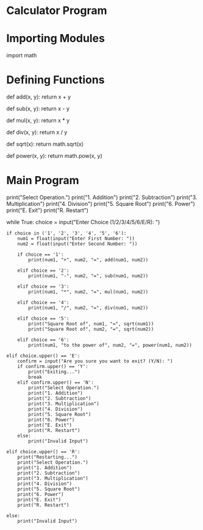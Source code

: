 # Calculator Program
 
# Importing Modules
import math
 
# Defining Functions
def add(x, y):
    return x + y
 
def sub(x, y):
    return x - y
 
def mul(x, y):
    return  x * y
 
def div(x, y):
    return x / y
 
def sqrt(x):
    return math.sqrt(x)
 
def power(x, y):
    return math.pow(x, y)
 
 
# Main Program
print("Select Operation.")
print("1. Addition")
print("2. Subtraction")
print("3. Multiplication")
print("4. Division")
print("5. Square Root")
print("6. Power")
print("E. Exit")
print("R. Restart")
 
while True:
    choice = input("Enter Choice (1/2/3/4/5/6/E/R): ")
 
    if choice in ('1', '2', '3', '4', '5', '6'):
        num1 = float(input("Enter First Number: "))
        num2 = float(input("Enter Second Number: "))
 
        if choice == '1':
            print(num1, "+", num2, "=", add(num1, num2))
 
        elif choice == '2':
            print(num1, "-", num2, "=", sub(num1, num2))
 
        elif choice == '3':
            print(num1, "*", num2, "=", mul(num1, num2))
 
        elif choice == '4':
            print(num1, "/", num2, "=", div(num1, num2))
 
        elif choice == '5':
            print("Square Root of", num1, "=", sqrt(num1))
            print("Square Root of", num2, "=", sqrt(num2))
 
        elif choice == '6':
            print(num1, "to the power of", num2, "=", power(num1, num2))
 
    elif choice.upper() == 'E':
        confirm = input("Are you sure you want to exit? (Y/N): ")
        if confirm.upper() == 'Y':
            print("Exiting...")
            break
        elif confirm.upper() == 'N':
            print("Select Operation.")
            print("1. Addition")
            print("2. Subtraction")
            print("3. Multiplication")
            print("4. Division")
            print("5. Square Root")
            print("6. Power")
            print("E. Exit")
            print("R. Restart")
        else:
            print("Invalid Input")
 
    elif choice.upper() == 'R':
        print("Restarting...")
        print("Select Operation.")
        print("1. Addition")
        print("2. Subtraction")
        print("3. Multiplication")
        print("4. Division")
        print("5. Square Root")
        print("6. Power")
        print("E. Exit")
        print("R. Restart")
 
    else:
        print("Invalid Input") 
